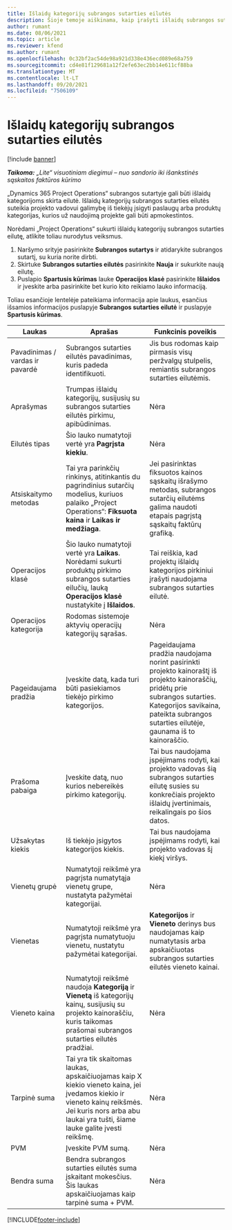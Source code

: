 ```yaml
---
title: Išlaidų kategorijų subrangos sutarties eilutės
description: Šioje temoje aiškinama, kaip įrašyti išlaidų subrangos sutarties eilutes, ir šiuos laukus panaudoti norint įrašyti pirkimo iš tiekėjų laiką.
author: rumant
ms.date: 08/06/2021
ms.topic: article
ms.reviewer: kfend
ms.author: rumant
ms.openlocfilehash: 0c32bf2ac54de98a921d338e436ecd089e68a759
ms.sourcegitcommit: cd4e81f129681a12f2efe63ec2bb14e611cf88ba
ms.translationtype: MT
ms.contentlocale: lt-LT
ms.lasthandoff: 09/20/2021
ms.locfileid: "7506109"
---
```

#  <a name="subcontract-lines-for-expense-categories"></a>Išlaidų kategorijų subrangos sutarties eilutės

[!include [banner](../../includes/dataverse-preview.md)]

_**Taikoma:** „Lite“ visuotiniam diegimui – nuo sandorio iki išankstinės sąskaitos faktūros kūrimo_

„Dynamics 365 Project Operations“ subrangos sutartyje gali būti išlaidų kategorijoms skirta eilutė. Išlaidų kategorijų subrangos sutarties eilutės suteikia projekto vadovui galimybę iš tiekėjų įsigyti paslaugų arba produktų kategorijas, kurios už naudojimą projekte gali būti apmokestintos.

Norėdami „Project Operations“ sukurti išlaidų kategorijų subrangos sutarties eilutę, atlikite toliau nurodytus veiksmus.

1. Naršymo srityje pasirinkite **Subrangos sutartys** ir atidarykite subrangos sutartį, su kuria norite dirbti.
2. Skirtuke **Subrangos sutarties eilutės** pasirinkite **Nauja** ir sukurkite naują eilutę.
3. Puslapio **Spartusis kūrimas** lauke **Operacijos klasė** pasirinkite **Išlaidos** ir įveskite arba pasirinkite bet kurio kito reikiamo lauko informaciją.

Toliau esančioje lentelėje pateikiama informacija apie laukus, esančius išsamios informacijos puslapyje **Subrangos sutarties eilutė** ir puslapyje **Spartusis kūrimas**.

| **Laukas** | **Aprašas** | **Funkcinis poveikis** |
| --- | --- | --- |
| Pavadinimas / vardas ir pavardė | Subrangos sutarties eilutės pavadinimas, kuris padeda identifikuoti. | Jis bus rodomas kaip pirmasis visų peržvalgų stulpelis, remiantis subrangos sutarties eilutėmis. |
| Aprašymas | Trumpas išlaidų kategorijų, susijusių su subrangos sutarties eilutės pirkimu, apibūdinimas. | Nėra |
|Eilutės tipas | Šio lauko numatytoji vertė yra **Pagrįsta kiekiu**. |Nėra |
| Atsiskaitymo metodas | Tai yra parinkčių rinkinys, atitinkantis du pagrindinius sutarčių modelius, kuriuos palaiko „Project Operations“: **Fiksuota kaina** ir **Laikas ir medžiaga**. | Jei pasirinktas fiksuotos kainos sąskaitų išrašymo metodas, subrangos sutarčių eilutėms galima naudoti etapais pagrįstą sąskaitų faktūrų grafiką. |
| Operacijos klasė | Šio lauko numatytoji vertė yra **Laikas**. Norėdami sukurti produktų pirkimo subrangos sutarties eilučių, lauką **Operacijos klasė** nustatykite į **Išlaidos**.  | Tai reiškia, kad projektų išlaidų kategorijos pirkiniui įrašyti naudojama subrangos sutarties eilutė. |
| Operacijos kategorija | Rodomas sistemoje aktyvių operacijų kategorijų sąrašas. |Nėra |
| Pageidaujama pradžia | Įveskite datą, kada turi būti pasiekiamos tiekėjo pirkimo kategorijos. | Pageidaujama pradžia naudojama norint pasirinkti projekto kainoraštį iš projekto kainoraščių, pridėtų prie subrangos sutarties. Kategorijos savikaina, pateikta subrangos sutarties eilutėje, gaunama iš to kainoraščio. |
| Prašoma pabaiga | Įveskite datą, nuo kurios nebereikės pirkimo kategorijų. | Tai bus naudojama įspėjimams rodyti, kai projekto vadovas šią subrangos sutarties eilutę susies su konkrečiais projekto išlaidų įvertinimais, reikalingais po šios datos. |
| Užsakytas kiekis | Iš tiekėjo įsigytos kategorijos kiekis. | Tai bus naudojama įspėjimams rodyti, kai projekto vadovas šį kiekį viršys.|
| Vienetų grupė | Numatytoji reikšmė yra pagrįsta numatytąja vienetų grupe, nustatyta pažymėtai kategorijai. |Nėra |
| Vienetas | Numatytoji reikšmė yra pagrįsta numatytuoju vienetu, nustatytu pažymėtai kategorijai.  | **Kategorijos** ir **Vieneto** derinys bus naudojamas kaip numatytasis arba apskaičiuotas subrangos sutarties eilutės vieneto kainai.  |
| Vieneto kaina | Numatytoji reikšmė naudoja **Kategoriją** ir **Vienetą** iš kategorijų kainų, susijusių su projekto kainoraščiu, kuris taikomas prašomai subrangos sutarties eilutės pradžiai. |Nėra |
| Tarpinė suma | Tai yra tik skaitomas laukas, apskaičiuojamas kaip X kiekio vieneto kaina, jei įvedamos kiekio ir vieneto kainų reikšmės. Jei kuris nors arba abu laukai yra tušti, šiame lauke galite įvesti reikšmę. |Nėra |
| PVM | Įveskite PVM sumą. |Nėra |
| Bendra suma | Bendra subrangos sutarties eilutės suma įskaitant mokesčius. Šis laukas apskaičiuojamas kaip tarpinė suma + PVM. |Nėra |


[!INCLUDE[footer-include](../../includes/footer-banner.md)]

